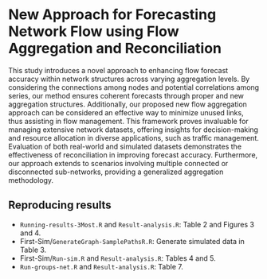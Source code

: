 # New Approach for Forecasting Network Flow using Flow Aggregation and Reconciliation

This study introduces a novel approach to enhancing flow forecast accuracy within network structures across varying aggregation levels. By considering the connections among nodes and potential correlations among series, our method ensures coherent forecasts through proper and new aggregation structures. Additionally, our proposed new flow aggregation approach can be considered an effective way to minimize unused links, thus assisting in flow management. This framework proves invaluable for managing extensive network datasets, offering insights for decision-making and resource allocation in diverse applications, such as traffic management. Evaluation of both real-world and simulated datasets demonstrates the effectiveness of reconciliation in improving forecast accuracy. Furthermore, our approach extends to scenarios involving multiple connected or disconnected sub-networks, providing a generalized aggregation methodology. 

## Reproducing results

- `Running-results-3Most.R` and `Result-analysis.R`: Table 2 and Figures 3 and 4.
- First-Sim/`GenerateGraph-SamplePathsR.R`: Generate simulated data in Table 3.
- First-Sim/`Run-sim.R` and `Result-analysis.R`: Tables 4 and 5.
- `Run-groups-net.R` and `Result-analysis.R`: Table 7.

